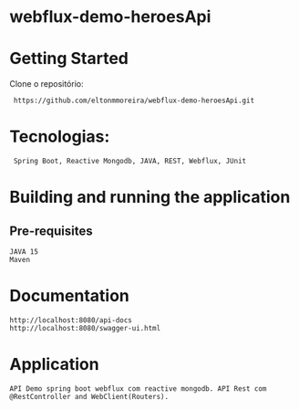 # webflux-demo-heroesApi
# Getting Started
Clone o repositório:
<pre><code> https://github.com/eltonmmoreira/webflux-demo-heroesApi.git</code></pre>

# Tecnologias:
<pre><code> Spring Boot, Reactive Mongodb, JAVA, REST, Webflux, JUnit</code></pre>

# Building and running the application
## Pre-requisites
<pre><code>JAVA 15
Maven</code></pre>

# Documentation
<pre><code>http://localhost:8080/api-docs
http://localhost:8080/swagger-ui.html</code></pre>

# Application
<pre><code>API Demo spring boot webflux com reactive mongodb. API Rest com @RestController and WebClient(Routers).
</code></pre>
